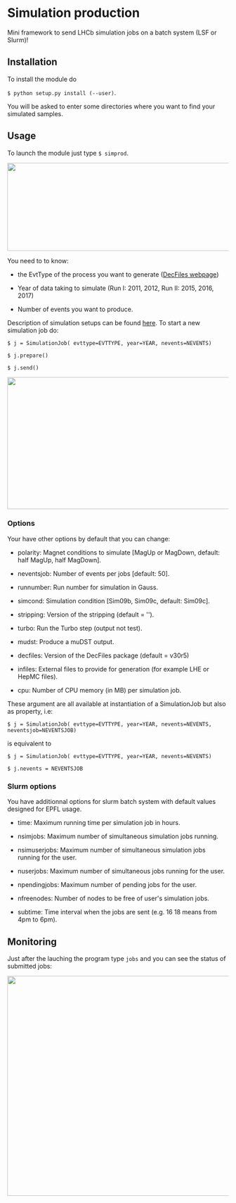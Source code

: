 # Simulation production

Mini framework to send LHCb simulation jobs on a batch system (LSF or Slurm)!

## Installation

To install the module do

`$ python setup.py install (--user)`.

You will be asked to enter some directories where you want to find your simulated samples.

## Usage

To launch the module just type `$ simprod`.

<p align="center">
<img width="600" height="200" src="https://github.com/marinang/SimulationProduction/blob/userinterface/etc/begin_interface.png">
</p>

You need to to know:

* the EvtType of the process you want to generate ([DecFiles webpage](http://lhcb-release-area.web.cern.ch/LHCb-release-area/DOC/decfiles/releases/dev/table_evttype.php))	

* Year of data taking to simulate (Run I: 2011, 2012, Run II: 2015, 2016, 2017)

* Number of events you want to produce.

Description of simulation setups can be found [here](https://github.com/marinang/SimulationProduction/tree/master/simjob/setup). To start a new simulation job do:

`$ j = SimulationJob( evttype=EVTTYPE, year=YEAR, nevents=NEVENTS)`

`$ j.prepare()`

`$ j.send()`

<p align="center">
<img width="750" height="300" src="https://github.com/marinang/SimulationProduction/blob/userinterface/etc/submission.png">
</p>

### Options

Your have other options by default that you can change:

* polarity: Magnet conditions to simulate [MagUp or MagDown, default: half MagUp, half MagDown].

* neventsjob: Number of events per jobs [default: 50]. 

* runnumber: Run number for simulation in Gauss.

* simcond: Simulation condition [Sim09b, Sim09c, default: Sim09c].

* stripping: Version of the stripping (default = '').

* turbo: Run the Turbo step (output not test).

* mudst: Produce a muDST output.

* decfiles: Version of the DecFiles package (default = v30r5)

* infiles: External files to provide for generation (for example LHE or HepMC files).

* cpu: Number of CPU memory (in MB) per simulation job.
	
These argument are all available at instantiation of a SimulationJob but also as property, i.e:

`$ j = SimulationJob( evttype=EVTTYPE, year=YEAR, nevents=NEVENTS, neventsjob=NEVENTSJOB)`

is equivalent to

`$ j = SimulationJob( evttype=EVTTYPE, year=YEAR, nevents=NEVENTS)`

`$ j.nevents = NEVENTSJOB`

### Slurm options

You have additionnal options for slurm batch system with default values designed for EPFL usage.

* time: Maximum running time per simulation job in hours.

* nsimjobs: Maximum number of simultaneous simulation jobs running.
		
* nsimuserjobs: Maximum number of simultaneous simulation jobs running for the user.
												
* nuserjobs: Maximum number of simultaneous jobs running for the user.
												
* npendingjobs: Maximum number of pending jobs for the user.

* nfreenodes: Number of nodes to be free of user's simulation jobs.
		
* subtime: Time interval when the jobs are sent (e.g. 16 18 means from 4pm to 6pm).

## Monitoring

Just after the lauching the program type `jobs` and you can see the status of submitted jobs:

<p align="center">
<img width="540" height="500" src="https://github.com/marinang/SimulationProduction/blob/userinterface/etc/monitor.png">
</p>
